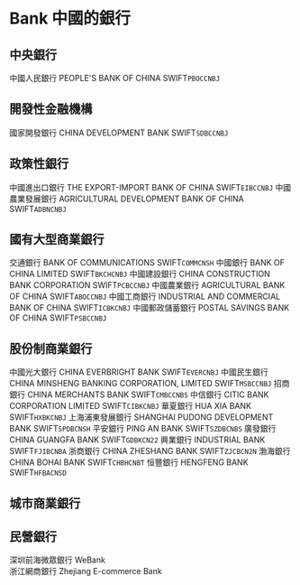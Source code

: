 # Bank 中國的銀行

## 中央銀行

中國人民銀行	PEOPLE'S BANK OF CHINA		SWIFT`PBOCCNBJ`

## 開發性金融機構

國家開發銀行	CHINA DEVELOPMENT BANK		SWIFT`SDBCCNBJ`

## 政策性銀行

中國進出口銀行	THE EXPORT-IMPORT BANK OF CHINA		SWIFT`EIBCCNBJ`
中國農業發展銀行	AGRICULTURAL DEVELOPMENT BANK OF CHINA		SWIFT`ADBNCNBJ`

## 國有大型商業銀行

交通銀行	BANK OF COMMUNICATIONS		SWIFT`COMMCNSH`
中國銀行	BANK OF CHINA LIMITED		SWIFT`BKCHCNBJ`
中國建設銀行	CHINA CONSTRUCTION BANK CORPORATION		SWIFT`PCBCCNBJ`
中國農業銀行	AGRICULTURAL BANK OF CHINA		SWIFT`ABOCCNBJ`	
中國工商銀行	INDUSTRIAL AND COMMERCIAL BANK OF CHINA		SWIFT`ICBKCNBJ`	
中國郵政儲蓄銀行	POSTAL SAVINGS BANK OF CHINA		SWIFT`PSBCCNBJ`

## 股份制商業銀行

中國光大銀行	CHINA EVERBRIGHT BANK		SWIFT`EVERCNBJ`	
中國民生銀行	CHINA MINSHENG BANKING CORPORATION, LIMITED		SWIFT`MSBCCNBJ`	
招商銀行	CHINA MERCHANTS BANK		SWIFT`CMBCCNBS`	
中信銀行	CITIC BANK CORPORATION LIMITED		SWIFT`CIBKCNBJ`	
華夏銀行	HUA XIA BANK		SWIFT`HXBKCNBJ`	
上海浦東發展銀行	SHANGHAI PUDONG DEVELOPMENT BANK		SWIFT`SPDBCNSH`
平安銀行	PING AN BANK		SWIFT`SZDBCNBS`	
廣發銀行	CHINA GUANGFA BANK		SWIFT`GDBKCN22`	
興業銀行	INDUSTRIAL BANK		SWIFT`FJIBCNBA`	
浙商銀行	CHINA ZHESHANG BANK		SWIFT`ZJCBCN2N`	
渤海銀行	CHINA BOHAI BANK		SWIFT`CHBHCNBT`	
恒豐銀行	HENGFENG BANK		SWIFT`HFBACNSD`

## 城市商業銀行

## 民營銀行

深圳前海微眾銀行	WeBank		
浙江網商銀行	Zhejiang E-commerce Bank

